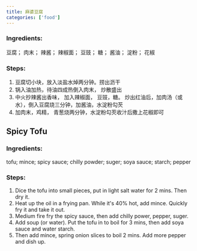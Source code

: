 ```yaml
---
title: 麻婆豆腐
categories: ['food']
---
```


### Ingredients:

豆腐； 肉末； 辣酱； 辣椒面； 豆豉； 糖； 酱油； 淀粉； 花椒
     
### Steps:

1. 豆腐切小块，放入淡盐水焯两分钟。捞出沥干
2. 锅入油加热，待油四成热倒入肉末， 炒散盛出
3. 中火抄辣酱出香味， 加入辣椒面， 豆豉，糖。 炒出红油后，加肉汤（或水），倒入豆腐烧三分钟，加酱油，水淀粉勾芡
4. 加肉末，鸡精， 青葱烧两分钟，水淀粉勾芡收汁后撒上花椒即可


## Spicy Tofu

### Ingredients:

tofu; mince; spicy sauce; chilly powder; suger; soya sauce; starch; pepper
     
### Steps:

1. Dice the tofu into small pieces, put in light salt water for 2 mins. Then dry it.
2. Heat up the oil in a frying pan. While it's 40% hot, add mince. Quickly fry it and take it out.
3. Medium fire fry the spicy sauce, then add chilly power, pepper, suger.
4. Add soup (or water). Put the tofu in to boil for 3 mins, then add soya sauce and water starch.
5. Then add mince, spring onion slices to boil 2 mins. Add more pepper and dish up.

